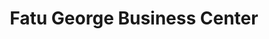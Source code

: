 ---
title: "Fatu George Business Center"
url: /gbarnga/fatu-george-business-center/
shop: convenience
---